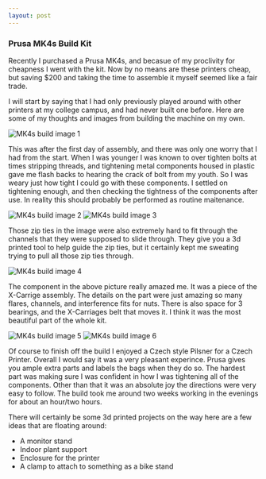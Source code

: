 ```yaml
---
layout: post
---
```


### Prusa MK4s Build Kit
Recently I purchased a Prusa MK4s, and becasue of my proclivity for cheapness I went with the kit. Now by no means are these printers cheap, but saving $200 and taking the time to assemble it myself seemed like a fair trade.

I will start by saying that I had only previously played around with other printers at my college campus, and had never built one before. Here are some of my thoughts and images from building the machine on my own.


![MK4s build image 1](/assets/img/mk4s_build_1.jpg)


This was after the first day of assembly, and there was only one worry that I had from the start. When I was younger I was known to over tighten bolts at times stripping threads, and tightening metal components housed in plastic gave me flash backs to hearing the crack of bolt from my youth. So I was weary just how tight I could go with these components. I settled on tightening enough, and then checking the tightness of the components after use. In reality this should probably be performed as routine maitenance.


![MK4s build image 2](/assets/img/mk4s_build_2.jpg)
![MK4s build image 3](/assets/img/mk4s_build_3.jpg)


Those zip ties in the image were also extremely hard to fit through the channels that they were supposed to slide through. They give you a 3d printed tool to help guide the zip ties, but it certainly kept me sweating trying to pull all those zip ties through.


![MK4s build image 4](/assets/img/mk4s_build_4.jpg)


The component in the above picture really amazed me. It was a piece of the X-Carrige assembly. The details on the part were just amazing so many flares, channels, and interference fits for nuts. There is also space for 3 bearings, and the X-Carriages belt that moves it. I think it was the most beautiful part of the whole kit.

![MK4s build image 5](/assets/img/mk4s_build_5.jpg)
![MK4s build image 6](/assets/img/mk4s_build_6.jpg)

Of course to finish off the build I enjoyed a Czech style Pilsner for a Czech Printer. Overall I would say it was a very pleasant experince. Prusa gives you ample extra parts and labels the bags when they do so. The hardest part was making sure I was confident in how I was tightening all of the components. Other than that it was an absolute joy the directions were very easy to follow. The build took me around two weeks working in the evenings for about an hour/two hours.

There will certainly be some 3d printed projects on the way here are a few ideas that are floating around:
- A monitor stand
- Indoor plant support 
- Enclosure for the printer
- A clamp to attach to something as a bike stand

